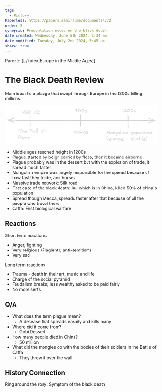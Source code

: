 ```yaml
---
tags:
  - History
Paperless: https://papers.aamira.me/documents/372
order: 5
synopsis: Presentation notes on the black death
date created: Wednesday, June 5th 2024, 2:34 am
date modified: Tuesday, July 2nd 2024, 5:45 am
share: true
---
```


Parent:: [[./index|Europe in the Middle Ages]]

# The Black Death Review

Main idea: Its a plauge that swept through Europe in the 1300s killing millions.

![qownnotes-media-wxYUrD](../../../../../media/qownnotes-media-wxYUrD.png)

- Middle ages reached height in 1200s
- Plague started by beign carried by fleas, then it became airborne
- Plague probably was in the dessert but with the explosion of trade, it spread much faster
- Mongolian empire was largely responsible for the spread because of how fast they trade, and horses
- Massive trade network: Silk road
- First case of the black death: Kul which is in China, killed 50% of china's population
- Spread though Mecca, spreads faster after that because of all the people who travel there
- Caffa: First biological warfare

## Reactions

Short term reactions:

- Anger, fighting
- Very religious (Flagients, anti-semitism)
- Very sad

Long term reactions

- Trauma - death in their art, music and life
- Charge of the social pyramid
- Feudalism breaks; less wealthy asked to be paid fairly
- No more serfs

## Q/A

- What does the term plague mean?
  - A desease that spreads easaily and kills many
- Where did it come from?
  - Gobi Dessert
- How many people died in China?
  - 50 million
- What did the mongles do with the bodies of their soldiers in the Battle of Caffa
  - They threw it over the wall

## History Connection

Ring around the rosy: Symptom of the black death
